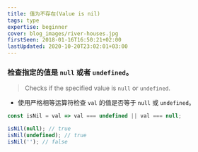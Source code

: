 ```yaml
---
title: 值为不存在(Value is nil)
tags: type
expertise: beginner
cover: blog_images/river-houses.jpg
firstSeen: 2018-01-16T16:50:21+02:00
lastUpdated: 2020-10-20T23:02:01+03:00
---
```


### 检查指定的值是 `null` 或者 `undefined`。
> Checks if the specified value is `null` or `undefined`.

- 使用严格相等运算符检查 `val` 的值是否等于 `null` 或 `undefined`。

```js
const isNil = val => val === undefined || val === null;
```

```js
isNil(null); // true
isNil(undefined); // true
isNil(''); // false
```
